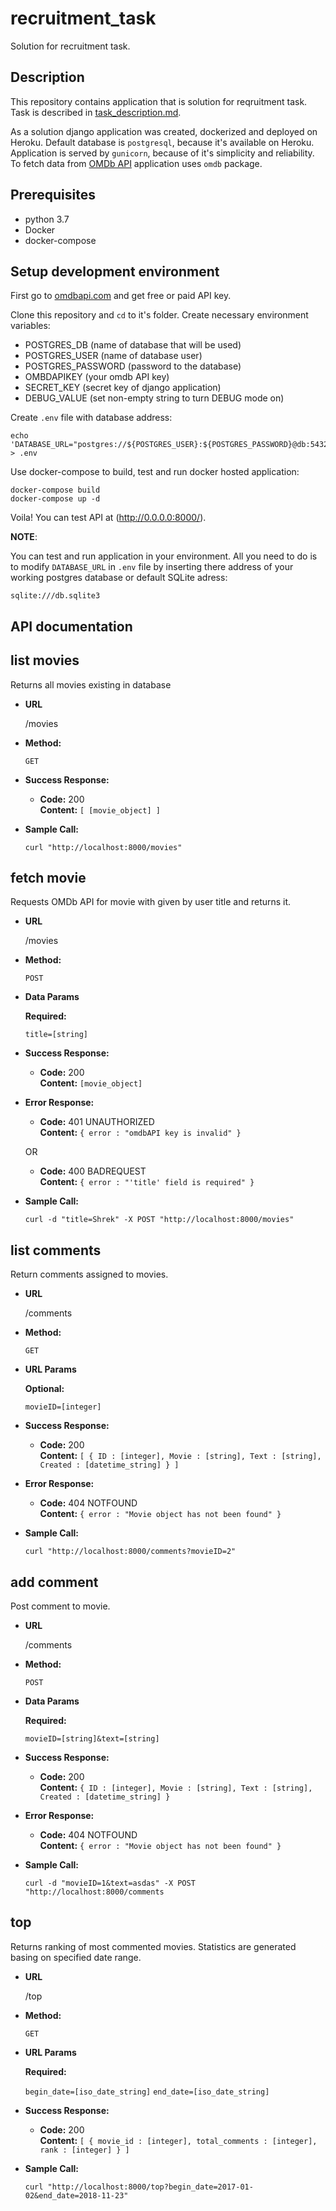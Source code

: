 # recruitment_task
Solution for recruitment task.


## Description

This repository contains application that is solution for reqruitment task.
Task is described in [task_description.md](https://github.com/Norbiox/recruitment_task/blob/master/task_description.md).

As a solution django application was created, dockerized and deployed on Heroku.
Default database is `postgresql`, because it's available on Heroku.
Application is served by `gunicorn`, because of it's simplicity and reliability.
To fetch data from [OMDb API](http://www.omdbapi.com/) application uses `omdb` package.


## Prerequisites

* python 3.7
* Docker
* docker-compose


## Setup development environment

First go to [omdbapi.com](http://www.omdbapi.com/apikey.aspx) and get free or paid API key.

Clone this repository and `cd` to it's folder. Create necessary environment variables:

* POSTGRES_DB (name of database that will be used)
* POSTGRES_USER (name of database user)
* POSTGRES_PASSWORD (password to the database)
* OMBDAPIKEY (your omdb API key)
* SECRET_KEY (secret key of django application)
* DEBUG_VALUE (set non-empty string to turn DEBUG mode on)

Create `.env` file with database address:

    echo 'DATABASE_URL="postgres://${POSTGRES_USER}:${POSTGRES_PASSWORD}@db:5432/${POSTGRES_DB}"' > .env

Use docker-compose to build, test and run docker hosted application:

    docker-compose build
    docker-compose up -d

Voila! You can test API at (http://0.0.0.0:8000/).


**NOTE**:

You can test and run application in your environment. All you need to do is to modify
`DATABASE_URL` in `.env` file by inserting there address of your working postgres database or default SQLite adress:

    sqlite:///db.sqlite3


## API documentation

**list movies**
----
  Returns all movies existing in database

* **URL**

  /movies

* **Method:**

  `GET`

* **Success Response:**

  * **Code:** 200 <br />
    **Content:** `[ [movie_object] ]`
 
* **Sample Call:**

  `curl "http://localhost:8000/movies"`


**fetch movie**
----
  Requests OMDb API for movie with given by user title and returns it.

* **URL**

  /movies

* **Method:**

  `POST`

* **Data Params**

    **Required:**

    `title=[string]`

* **Success Response:**

  * **Code:** 200 <br />
    **Content:** `[movie_object]`
 
* **Error Response:**

  * **Code:** 401 UNAUTHORIZED <br />
    **Content:** `{ error : "omdbAPI key is invalid" }`

  OR

  * **Code:** 400 BADREQUEST <br />
    **Content:** `{ error : "'title' field is required" }`

* **Sample Call:**

  `curl -d "title=Shrek" -X POST "http://localhost:8000/movies"`


**list comments**
----
  Return comments assigned to movies.

* **URL**

  /comments

* **Method:**

  `GET`

*  **URL Params**

   **Optional:**
 
   `movieID=[integer]`

* **Success Response:**

  * **Code:** 200 <br />
    **Content:** `[ {
        ID : [integer],
        Movie : [string],
        Text : [string],
        Created : [datetime_string]
    } ]`
 
* **Error Response:**

  * **Code:** 404 NOTFOUND <br />
    **Content:** `{ error : "Movie object has not been found" }`

* **Sample Call:**

  `curl "http://localhost:8000/comments?movieID=2"`


**add comment**
----
  Post comment to movie.

* **URL**

  /comments

* **Method:**

  `POST`

* **Data Params**

    **Required:**

    `movieID=[string]&text=[string]`

* **Success Response:**

  * **Code:** 200 <br />
    **Content:** `{
        ID : [integer],
        Movie : [string],
        Text : [string],
        Created : [datetime_string]
    }`
 
* **Error Response:**

  * **Code:** 404 NOTFOUND <br />
    **Content:** `{ error : "Movie object has not been found" }`

* **Sample Call:**

  `curl -d "movieID=1&text=asdas" -X POST "http://localhost:8000/comments`


**top**
----
  Returns ranking of most commented movies.
  Statistics are generated basing on specified date range.

* **URL**

  /top

* **Method:**

  `GET`

*  **URL Params**

   **Required:**
 
   `begin_date=[iso_date_string]`
   `end_date=[iso_date_string]`


* **Success Response:**

  * **Code:** 200 <br />
    **Content:** `[ {
        movie_id : [integer],
        total_comments : [integer],
        rank : [integer]
    } ]`
 
* **Sample Call:**

  `curl "http://localhost:8000/top?begin_date=2017-01-02&end_date=2018-11-23"`
